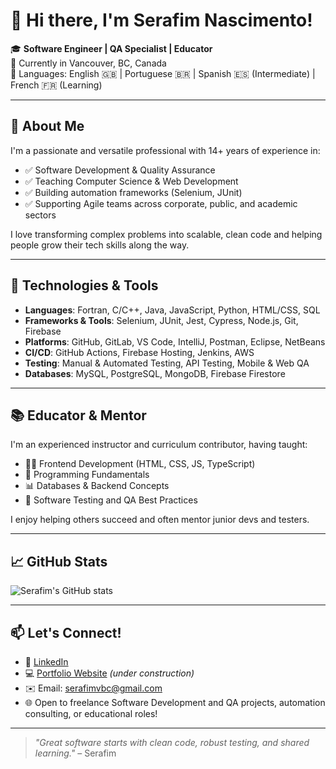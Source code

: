 # 👋 Hi there, I'm Serafim Nascimento!

🎓 **Software Engineer | QA Specialist | Educator**  
📍 Currently in Vancouver, BC, Canada  
💬 Languages: English 🇬🇧 | Portuguese 🇧🇷 | Spanish 🇪🇸 (Intermediate) | French 🇫🇷 (Learning)

---

## 🚀 About Me

I'm a passionate and versatile professional with 14+ years of experience in:

- ✅ Software Development & Quality Assurance  
- ✅ Teaching Computer Science & Web Development  
- ✅ Building automation frameworks (Selenium, JUnit)  
- ✅ Supporting Agile teams across corporate, public, and academic sectors

I love transforming complex problems into scalable, clean code and helping people grow their tech skills along the way.

---

## 🔧 Technologies & Tools

- **Languages**: Fortran, C/C++, Java, JavaScript, Python, HTML/CSS, SQL  
- **Frameworks & Tools**: Selenium, JUnit, Jest, Cypress, Node.js, Git, Firebase  
- **Platforms**: GitHub, GitLab, VS Code, IntelliJ, Postman, Eclipse, NetBeans  
- **CI/CD**: GitHub Actions, Firebase Hosting, Jenkins, AWS  
- **Testing**: Manual & Automated Testing, API Testing, Mobile & Web QA  
- **Databases**: MySQL, PostgreSQL, MongoDB, Firebase Firestore

---

## 📚 Educator & Mentor

I'm an experienced instructor and curriculum contributor, having taught:

- 🧑‍💻 Frontend Development (HTML, CSS, JS, TypeScript)  
- 🧠 Programming Fundamentals  
- 📊 Databases & Backend Concepts  
- 📱 Software Testing and QA Best Practices

I enjoy helping others succeed and often mentor junior devs and testers.

---

## 📈 GitHub Stats

![Serafim's GitHub stats](https://github-readme-stats.vercel.app/api?username=your-username&show_icons=true&theme=github_dark&hide_title=true)

---

## 📫 Let's Connect!

- 💼 [LinkedIn](https://www.linkedin.com/in/serafimvbc)  
- 💻 [Portfolio Website](https://your-website.com) *(under construction)*  
- ✉️ Email: serafimvbc@gmail.com  
- 🌐 Open to freelance Software Development and QA projects, automation consulting, or educational roles!

---

> *"Great software starts with clean code, robust testing, and shared learning."* – Serafim
